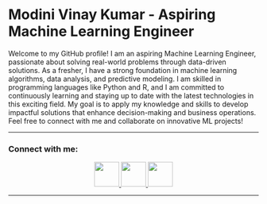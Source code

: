 # Modini Vinay Kumar - Aspiring Machine Learning Engineer

Welcome to my GitHub profile! I am an aspiring Machine Learning Engineer, passionate about solving real-world problems through data-driven solutions. As a fresher, I have a strong foundation in machine learning algorithms, data analysis, and predictive modeling. I am skilled in programming languages like Python and R, and I am committed to continuously learning and staying up to date with the latest technologies in this exciting field. My goal is to apply my knowledge and skills to develop impactful solutions that enhance decision-making and business operations. Feel free to connect with me and collaborate on innovative ML projects!

---

### Connect with me:

<div align="center">
  <a href="https://www.linkedin.com/in/vinay-kumar-modini/">
    <img src="https://www.svgrepo.com/show/452051/linkedin.svg" width="50" height="50" />
  </a>
  <a href="https://www.instagram.com/vinay.modini">
    <img src="https://upload.wikimedia.org/wikipedia/commons/9/95/Instagram_logo_2022.svg" width="50" height="50" />
  </a>
  <a href="tel:+918106628042">
    <img src="https://www.svgrepo.com/show/474939/phone-android.svg" width="50" height="50" />
  </a>
</div>

---

